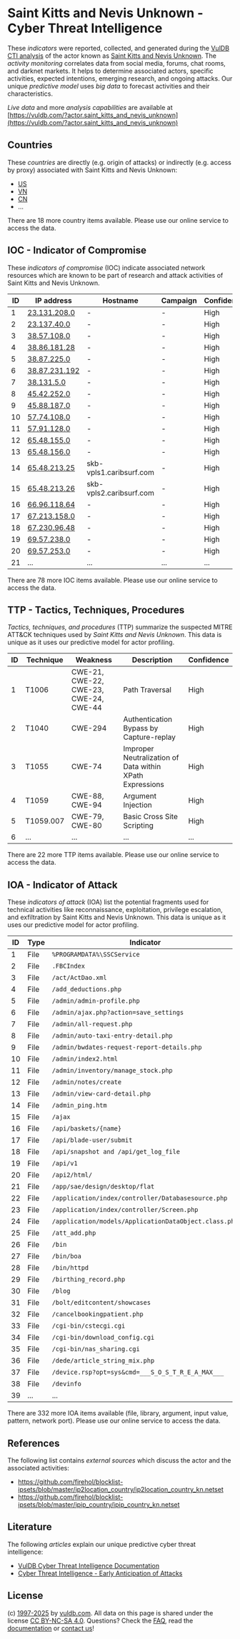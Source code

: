 # Saint Kitts and Nevis Unknown - Cyber Threat Intelligence

These _indicators_ were reported, collected, and generated during the [VulDB CTI analysis](https://vuldb.com/?kb.cti) of the actor known as [Saint Kitts and Nevis Unknown](https://vuldb.com/?actor.saint_kitts_and_nevis_unknown). The _activity monitoring_ correlates data from social media, forums, chat rooms, and darknet markets. It helps to determine associated actors, specific activities, expected intentions, emerging research, and ongoing attacks. Our unique _predictive model_ uses _big data_ to forecast activities and their characteristics.

_Live data_ and more _analysis capabilities_ are available at [https://vuldb.com/?actor.saint_kitts_and_nevis_unknown](https://vuldb.com/?actor.saint_kitts_and_nevis_unknown)

## Countries

These _countries_ are directly (e.g. origin of attacks) or indirectly (e.g. access by proxy) associated with Saint Kitts and Nevis Unknown:

* [US](https://vuldb.com/?country.us)
* [VN](https://vuldb.com/?country.vn)
* [CN](https://vuldb.com/?country.cn)
* ...

There are 18 more country items available. Please use our online service to access the data.

## IOC - Indicator of Compromise

These _indicators of compromise_ (IOC) indicate associated network resources which are known to be part of research and attack activities of Saint Kitts and Nevis Unknown.

ID | IP address | Hostname | Campaign | Confidence
-- | ---------- | -------- | -------- | ----------
1 | [23.131.208.0](https://vuldb.com/?ip.23.131.208.0) | - | - | High
2 | [23.137.40.0](https://vuldb.com/?ip.23.137.40.0) | - | - | High
3 | [38.57.108.0](https://vuldb.com/?ip.38.57.108.0) | - | - | High
4 | [38.86.181.28](https://vuldb.com/?ip.38.86.181.28) | - | - | High
5 | [38.87.225.0](https://vuldb.com/?ip.38.87.225.0) | - | - | High
6 | [38.87.231.192](https://vuldb.com/?ip.38.87.231.192) | - | - | High
7 | [38.131.5.0](https://vuldb.com/?ip.38.131.5.0) | - | - | High
8 | [45.42.252.0](https://vuldb.com/?ip.45.42.252.0) | - | - | High
9 | [45.88.187.0](https://vuldb.com/?ip.45.88.187.0) | - | - | High
10 | [57.74.108.0](https://vuldb.com/?ip.57.74.108.0) | - | - | High
11 | [57.91.128.0](https://vuldb.com/?ip.57.91.128.0) | - | - | High
12 | [65.48.155.0](https://vuldb.com/?ip.65.48.155.0) | - | - | High
13 | [65.48.156.0](https://vuldb.com/?ip.65.48.156.0) | - | - | High
14 | [65.48.213.25](https://vuldb.com/?ip.65.48.213.25) | skb-vpls1.caribsurf.com | - | High
15 | [65.48.213.26](https://vuldb.com/?ip.65.48.213.26) | skb-vpls2.caribsurf.com | - | High
16 | [66.96.118.64](https://vuldb.com/?ip.66.96.118.64) | - | - | High
17 | [67.213.158.0](https://vuldb.com/?ip.67.213.158.0) | - | - | High
18 | [67.230.96.48](https://vuldb.com/?ip.67.230.96.48) | - | - | High
19 | [69.57.238.0](https://vuldb.com/?ip.69.57.238.0) | - | - | High
20 | [69.57.253.0](https://vuldb.com/?ip.69.57.253.0) | - | - | High
21 | ... | ... | ... | ...

There are 78 more IOC items available. Please use our online service to access the data.

## TTP - Tactics, Techniques, Procedures

_Tactics, techniques, and procedures_ (TTP) summarize the suspected MITRE ATT&CK techniques used by _Saint Kitts and Nevis Unknown_. This data is unique as it uses our predictive model for actor profiling.

ID | Technique | Weakness | Description | Confidence
-- | --------- | -------- | ----------- | ----------
1 | T1006 | CWE-21, CWE-22, CWE-23, CWE-24, CWE-44 | Path Traversal | High
2 | T1040 | CWE-294 | Authentication Bypass by Capture-replay | High
3 | T1055 | CWE-74 | Improper Neutralization of Data within XPath Expressions | High
4 | T1059 | CWE-88, CWE-94 | Argument Injection | High
5 | T1059.007 | CWE-79, CWE-80 | Basic Cross Site Scripting | High
6 | ... | ... | ... | ...

There are 22 more TTP items available. Please use our online service to access the data.

## IOA - Indicator of Attack

These _indicators of attack_ (IOA) list the potential fragments used for technical activities like reconnaissance, exploitation, privilege escalation, and exfiltration by Saint Kitts and Nevis Unknown. This data is unique as it uses our predictive model for actor profiling.

ID | Type | Indicator | Confidence
-- | ---- | --------- | ----------
1 | File | `%PROGRAMDATA%\SSCService` | High
2 | File | `.FBCIndex` | Medium
3 | File | `/act/ActDao.xml` | High
4 | File | `/add_deductions.php` | High
5 | File | `/admin/admin-profile.php` | High
6 | File | `/admin/ajax.php?action=save_settings` | High
7 | File | `/admin/all-request.php` | High
8 | File | `/admin/auto-taxi-entry-detail.php` | High
9 | File | `/admin/bwdates-request-report-details.php` | High
10 | File | `/admin/index2.html` | High
11 | File | `/admin/inventory/manage_stock.php` | High
12 | File | `/admin/notes/create` | High
13 | File | `/admin/view-card-detail.php` | High
14 | File | `/admin_ping.htm` | High
15 | File | `/ajax` | Low
16 | File | `/api/baskets/{name}` | High
17 | File | `/api/blade-user/submit` | High
18 | File | `/api/snapshot and /api/get_log_file` | High
19 | File | `/api/v1` | Low
20 | File | `/api2/html/` | Medium
21 | File | `/app/sae/design/desktop/flat` | High
22 | File | `/application/index/controller/Databasesource.php` | High
23 | File | `/application/index/controller/Screen.php` | High
24 | File | `/application/models/ApplicationDataObject.class.php` | High
25 | File | `/att_add.php` | Medium
26 | File | `/bin` | Low
27 | File | `/bin/boa` | Medium
28 | File | `/bin/httpd` | Medium
29 | File | `/birthing_record.php` | High
30 | File | `/blog` | Low
31 | File | `/bolt/editcontent/showcases` | High
32 | File | `/cancelbookingpatient.php` | High
33 | File | `/cgi-bin/cstecgi.cgi` | High
34 | File | `/cgi-bin/download_config.cgi` | High
35 | File | `/cgi-bin/nas_sharing.cgi` | High
36 | File | `/dede/article_string_mix.php` | High
37 | File | `/device.rsp?opt=sys&cmd=___S_O_S_T_R_E_A_MAX___` | High
38 | File | `/devinfo` | Medium
39 | ... | ... | ...

There are 332 more IOA items available (file, library, argument, input value, pattern, network port). Please use our online service to access the data.

## References

The following list contains _external sources_ which discuss the actor and the associated activities:

* https://github.com/firehol/blocklist-ipsets/blob/master/ip2location_country/ip2location_country_kn.netset
* https://github.com/firehol/blocklist-ipsets/blob/master/ipip_country/ipip_country_kn.netset

## Literature

The following _articles_ explain our unique predictive cyber threat intelligence:

* [VulDB Cyber Threat Intelligence Documentation](https://vuldb.com/?kb.cti)
* [Cyber Threat Intelligence - Early Anticipation of Attacks](https://www.scip.ch/en/?labs.20201022)

## License

(c) [1997-2025](https://vuldb.com/?kb.changelog) by [vuldb.com](https://vuldb.com/?kb.about). All data on this page is shared under the license [CC BY-NC-SA 4.0](https://creativecommons.org/licenses/by-nc-sa/4.0/). Questions? Check the [FAQ](https://vuldb.com/?kb.faq), read the [documentation](https://vuldb.com/?kb) or [contact us](https://vuldb.com/?contact)!
